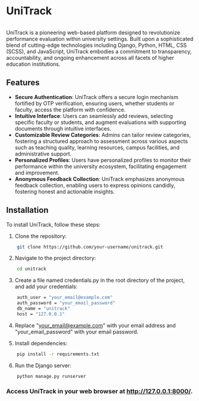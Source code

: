 # UniTrack

<img scr="https://github.com/03prashantpk/unitrack/blob/main/static/files/unitrack.png" width="100%" />

UniTrack is a pioneering web-based platform designed to revolutionize performance evaluation within university settings. Built upon a sophisticated blend of cutting-edge technologies including Django, Python, HTML, CSS (SCSS), and JavaScript, UniTrack embodies a commitment to transparency, accountability, and ongoing enhancement across all facets of higher education institutions.

## Features

- **Secure Authentication**: UniTrack offers a secure login mechanism fortified by OTP verification, ensuring users, whether students or faculty, access the platform with confidence.
- **Intuitive Interface**: Users can seamlessly add reviews, selecting specific faculty or students, and augment evaluations with supporting documents through intuitive interfaces.
- **Customizable Review Categories**: Admins can tailor review categories, fostering a structured approach to assessment across various aspects such as teaching quality, learning resources, campus facilities, and administrative support.
- **Personalized Profiles**: Users have personalized profiles to monitor their performance within the university ecosystem, facilitating engagement and improvement.
- **Anonymous Feedback Collection**: UniTrack emphasizes anonymous feedback collection, enabling users to express opinions candidly, fostering honest and actionable insights.

## Installation

To install UniTrack, follow these steps:

1. Clone the repository:

```bash
    git clone https://github.com/your-username/unitrack.git
```

2. Navigate to the project directory:

```bash
    cd unitrack
``` 

3. Create a file named credentials.py in the root directory of the project, and add your credentials:


```bash
    auth_user = "your_email@example.com"
    auth_password = "your_email_password"
    db_name = "unitrack"
    host = "127.0.0.1"
```

4. Replace "your_email@example.com" with your email address and "your_email_password" with your email password.

5. Install dependencies:

```bash
    pip install -r requirements.txt
``` 

6. Run the Django server:

``` bash
    python manage.py runserver
```

### Access UniTrack in your web browser at http://127.0.0.1:8000/.



